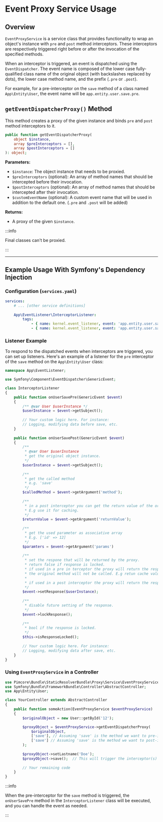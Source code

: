 
# Event Proxy Service Usage

## Overview

`EventProxyService` is a service class that provides functionality to wrap an object's instance with `pre` and `post` method interceptors. These interceptors are respectively triggered right before or after the invocation of the specified methods.

When an interceptor is triggered, an event is dispatched using the `EventDispatcher`. The event name is composed of the lower case fully-qualified class name of the original object (with backslashes replaced by dots), the lower case method name, and the prefix (`.pre` or `.post`).

For example, for a pre-interceptor on the `save` method of a class named `App\Entity\User`, the event name will be `app.entity.user.save.pre`.

## `getEventDispatcherProxy()` Method


This method creates a proxy of the given instance and binds `pre` and `post` method interceptors to it.

```php
public function getEventDispatcherProxy(
    object $instance,
    array $preInterceptors = [],
    array $postInterceptors = []
): object;
```

**Parameters:**

- `$instance`: The object instance that needs to be proxied.
- `$preInterceptors` (optional): An array of method names that should be intercepted before their invocation.
- `$postInterceptors` (optional): An array of method names that should be intercepted after their invocation.
- `$customEventName` (optional): A custom event name that will be used in addition to the default one. (`.pre` and `.post` will be added)

**Returns:**

- A proxy of the given `$instance`.

:::info 

Final classes can't be proxied.

:::

---

## Example Usage With Symfony's Dependency Injection

### Configuration (`services.yaml`)

```yaml
services:
    # ... [other service definitions]
    
    App\EventListener\InterceptorListener:
        tags:
            - { name: kernel.event_listener, event: 'app.entity.user.save.pre', method: 'onUserSavePre' }
            - { name: kernel.event_listener, event: 'app.entity.user.save.post', method: 'onUserSavePost' }
```

### Listener Example

To respond to the dispatched events when interceptors are triggered, you can set up listeners. Here's an example of a listener for the `pre` interceptor of the `save` method on the `App\Entity\User` class:

```php
namespace App\EventListener;

use Symfony\Component\EventDispatcher\GenericEvent;

class InterceptorListener
{
    public function onUserSavePre(GenericEvent $event)
    {
        /** @var User $userInstance */
        $userInstance = $event->getSubject();
        
        // Your custom logic here. For instance:
        // Logging, modifying data before save, etc.
    }
    
    public function onUserSavePost(GenericEvent $event)
    {
        /** 
         * @var User $userInstance 
         * get the original object instance.
         */
        $userInstance = $event->getSubject();
        
        /** 
         * get the called method 
         * e.g. 'save' 
         */
        $calledMethod = $event->getArgument('method');
        
        /**
         * in a post interceptor you can get the return value of the original method.
         * E.g use it for caching. 
         */
        $returnValue = $event->getArgument('returnValue');
        
        /** 
         * get the used parameter as associative array 
         * E.g. ['id' => 12]
         */
        $paramters = $event->getArgument('params')
        
        /**
         * set the respone that will be returned by the proxy.
         * return false if response is locked. 
         * if used in a pre in terceptor the proxy will return the response of the pre interceptor.
         * the original method will not be called. E.g retun cache value.
         * 
         * if used in a post interceptor the proxy will return the response of the post interceptor. 
         */
        $event->setResponse($userInstance);
        
        /**
         * disable future setting of the response. 
         */
        $event->lockResponse();
        
        /**
         * bool if the response is locked. 
         */
        $this->isResponseLocked();
        
        // Your custom logic here. For instance:
        // Logging, modifying data after save, etc.
    }
}
```

### Using `EventProxyService` in a Controller

```php
use Pimcore\Bundle\StaticResolverBundle\Proxy\Service\EventProxyService;
use Symfony\Bundle\FrameworkBundle\Controller\AbstractController;
use App\Entity\User;

class YourController extends AbstractController
{
    public function someAction(EventProxyService $eventProxyService)
    {
        $originalObject = new User::getById('12');

        $proxyObject = $eventProxyService->getEventDispatcherProxy(
            $originalObject,
            ['save'], // Assuming 'save' is the method we want to pre-intercept
            ['save'] // Assuming 'save' is the method we want to post-intercept
        );
        
        $proxyObject->setLastname('Doe');
        $proxyObject->save();  // This will trigger the interceptor(s) for the save method
        
        // Your remaining code
    }
}
```

:::info

When the pre-interceptor for the `save` method is triggered, the `onUserSavePre` method in the `InterceptorListener` class will be executed, and you can handle the event as needed.

:::
